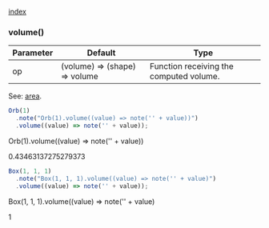 [index](../../nb/api/index.md)
### volume()
Parameter|Default|Type
---|---|---
op|(volume) => (shape) => volume|Function receiving the computed volume.

See: [area](../../nb/api/area.md).

```JavaScript
Orb(1)
  .note("Orb(1).volume((value) => note('' + value))")
  .volume((value) => note('' + value));
```

Orb(1).volume((value) => note('' + value))

0.43463137275279373

```JavaScript
Box(1, 1, 1)
  .note("Box(1, 1, 1).volume((value) => note('' + value)")
  .volume((value) => note('' + value));
```

Box(1, 1, 1).volume((value) => note('' + value)

1
